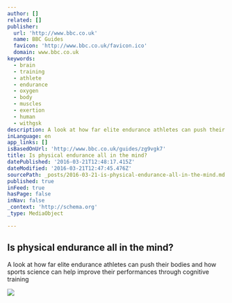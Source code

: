```yaml
---
author: []
related: []
publisher:
  url: 'http://www.bbc.co.uk'
  name: BBC Guides
  favicon: 'http://www.bbc.co.uk/favicon.ico'
  domain: www.bbc.co.uk
keywords:
  - brain
  - training
  - athlete
  - endurance
  - oxygen
  - body
  - muscles
  - exertion
  - human
  - withgsk
description: A look at how far elite endurance athletes can push their bodies and how sports science can help improve their performances through cognitive training
inLanguage: en
app_links: []
isBasedOnUrl: 'http://www.bbc.co.uk/guides/zg9vgk7'
title: Is physical endurance all in the mind?
datePublished: '2016-03-21T12:48:17.415Z'
dateModified: '2016-03-21T12:47:45.476Z'
sourcePath: _posts/2016-03-21-is-physical-endurance-all-in-the-mind.md
published: true
inFeed: true
hasPage: false
inNav: false
_context: 'http://schema.org'
_type: MediaObject

---
```

<article style=""><h1>Is physical endurance all in the mind?</h1><p>A look at how far elite endurance athletes can push their bodies and how sports science can help improve their performances through cognitive training</p><img src="http://ichef.bbci.co.uk/images/ic/208x208/p02qbg5r.jpg" /></article>